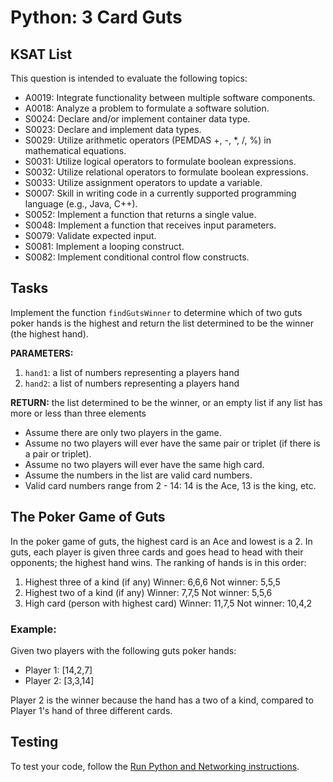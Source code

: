 # Python: 3 Card Guts
## KSAT List
This question is intended to evaluate the following topics:
- A0019: Integrate functionality between multiple software components.
- A0018: Analyze a problem to formulate a software solution.
- S0024: Declare and/or implement container data type.
- S0023: Declare and implement data types.
- S0029: Utilize arithmetic operators (PEMDAS +, -, *, /, %) in mathematical equations.
- S0031: Utilize logical operators to formulate boolean expressions.
- S0032: Utilize relational operators to formulate boolean expressions.
- S0033: Utilize assignment operators to update a variable.
- S0007: Skill in writing code in a currently supported programming language (e.g., Java, C++).
- S0052: Implement a function that returns a single value.
- S0048: Implement a function that receives input parameters.
- S0079: Validate expected input.
- S0081: Implement a looping construct.
- S0082: Implement conditional control flow constructs.

## Tasks
Implement the function `findGutsWinner` to determine which of two guts poker hands is the highest and return the list 
determined to be the winner (the highest hand).

**PARAMETERS:**
1. `hand1`: a list of numbers representing a players hand
2. `hand2`: a list of numbers representing a players hand

**RETURN:** the list determined to be the winner, or an empty list if any list has more or less than three elements

- Assume there are only two players in the game.
- Assume no two players will ever have the same pair or triplet (if there is a pair or triplet). 
- Assume no two players will ever have the same high card.
- Assume the numbers in the list are valid card numbers.
- Valid card numbers range from 2 - 14: 14 is the Ace, 13 is the king, etc.

## The Poker Game of Guts
In the poker game of guts, the highest card is an Ace and lowest is a 2. In guts, each player is given three cards and 
goes head to head with their opponents; the highest hand wins. The ranking of hands is in this order:

1. Highest three of a kind (if any)          Winner: 6,6,6        Not winner: 5,5,5
2. Highest two of a kind (if any)            Winner: 7,7,5        Not winner: 5,5,6
3. High card (person with highest card)      Winner: 11,7,5       Not winner: 10,4,2

### Example:
Given two players with the following guts poker hands:
- Player 1: [14,2,7]
- Player 2: [3,3,14]

Player 2 is the winner because the hand has a two of a kind, compared to Player 1's hand of three different cards.

## Testing
To test your code, follow the [Run Python and Networking instructions](https://gitlab.com/90cos/cyv/cyber-capability-developer-ccd/ccd-master-question-file/-/blob/master/performance/exam_files/compile-instructions.md).

